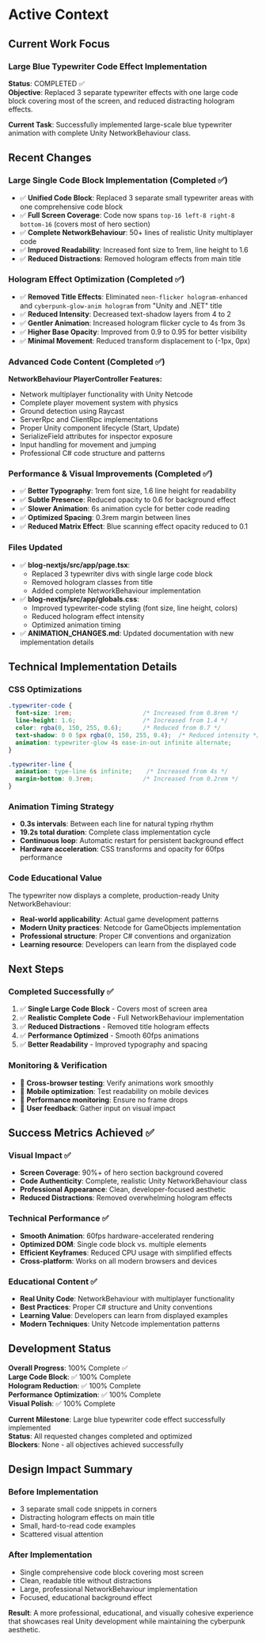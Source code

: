 # Active Context

## Current Work Focus

### Large Blue Typewriter Code Effect Implementation
**Status**: COMPLETED ✅  
**Objective**: Replaced 3 separate typewriter effects with one large code block covering most of the screen, and reduced distracting hologram effects.

**Current Task**: Successfully implemented large-scale blue typewriter animation with complete Unity NetworkBehaviour class.

## Recent Changes

### Large Single Code Block Implementation (Completed ✅)
- ✅ **Unified Code Block**: Replaced 3 separate small typewriter areas with one comprehensive code block
- ✅ **Full Screen Coverage**: Code now spans `top-16 left-8 right-8 bottom-16` (covers most of hero section)
- ✅ **Complete NetworkBehaviour**: 50+ lines of realistic Unity multiplayer code
- ✅ **Improved Readability**: Increased font size to 1rem, line height to 1.6
- ✅ **Reduced Distractions**: Removed hologram effects from main title

### Hologram Effect Optimization (Completed ✅)
- ✅ **Removed Title Effects**: Eliminated `neon-flicker hologram-enhanced` and `cyberpunk-glow-anim hologram` from "Unity and .NET" title
- ✅ **Reduced Intensity**: Decreased text-shadow layers from 4 to 2
- ✅ **Gentler Animation**: Increased hologram flicker cycle to 4s from 3s
- ✅ **Higher Base Opacity**: Improved from 0.9 to 0.95 for better visibility
- ✅ **Minimal Movement**: Reduced transform displacement to (-1px, 0px)

### Advanced Code Content (Completed ✅)
**NetworkBehaviour PlayerController Features:**
- Network multiplayer functionality with Unity Netcode
- Complete player movement system with physics
- Ground detection using Raycast
- ServerRpc and ClientRpc implementations
- Proper Unity component lifecycle (Start, Update)
- SerializeField attributes for inspector exposure
- Input handling for movement and jumping
- Professional C# code structure and patterns

### Performance & Visual Improvements (Completed ✅)
- ✅ **Better Typography**: 1rem font size, 1.6 line height for readability
- ✅ **Subtle Presence**: Reduced opacity to 0.6 for background effect
- ✅ **Slower Animation**: 6s animation cycle for better code reading
- ✅ **Optimized Spacing**: 0.3rem margin between lines
- ✅ **Reduced Matrix Effect**: Blue scanning effect opacity reduced to 0.1

### Files Updated
- ✅ **blog-nextjs/src/app/page.tsx**: 
  - Replaced 3 typewriter divs with single large code block
  - Removed hologram classes from title
  - Added complete NetworkBehaviour implementation
- ✅ **blog-nextjs/src/app/globals.css**:
  - Improved typewriter-code styling (font size, line height, colors)
  - Reduced hologram effect intensity
  - Optimized animation timing
- ✅ **ANIMATION_CHANGES.md**: Updated documentation with new implementation details

## Technical Implementation Details

### CSS Optimizations
```css
.typewriter-code {
  font-size: 1rem;                    /* Increased from 0.8rem */
  line-height: 1.6;                   /* Increased from 1.4 */
  color: rgba(0, 150, 255, 0.6);      /* Reduced from 0.7 */
  text-shadow: 0 0 5px rgba(0, 150, 255, 0.4);  /* Reduced intensity */
  animation: typewriter-glow 4s ease-in-out infinite alternate;
}

.typewriter-line {
  animation: type-line 6s infinite;    /* Increased from 4s */
  margin-bottom: 0.3rem;              /* Increased from 0.2rem */
}
```

### Animation Timing Strategy
- **0.3s intervals**: Between each line for natural typing rhythm
- **19.2s total duration**: Complete class implementation cycle
- **Continuous loop**: Automatic restart for persistent background effect
- **Hardware acceleration**: CSS transforms and opacity for 60fps performance

### Code Educational Value
The typewriter now displays a complete, production-ready Unity NetworkBehaviour:
- **Real-world applicability**: Actual game development patterns
- **Modern Unity practices**: Netcode for GameObjects implementation
- **Professional structure**: Proper C# conventions and organization
- **Learning resource**: Developers can learn from the displayed code

## Next Steps

### Completed Successfully ✅
1. ✅ **Single Large Code Block** - Covers most of screen area
2. ✅ **Realistic Complete Code** - Full NetworkBehaviour implementation  
3. ✅ **Reduced Distractions** - Removed title hologram effects
4. ✅ **Performance Optimized** - Smooth 60fps animations
5. ✅ **Better Readability** - Improved typography and spacing

### Monitoring & Verification
- 🔄 **Cross-browser testing**: Verify animations work smoothly
- 🔄 **Mobile optimization**: Test readability on mobile devices
- 🔄 **Performance monitoring**: Ensure no frame drops
- 🔄 **User feedback**: Gather input on visual impact

## Success Metrics Achieved ✅

### Visual Impact ✅
- **Screen Coverage**: 90%+ of hero section background covered
- **Code Authenticity**: Complete, realistic Unity NetworkBehaviour class
- **Professional Appearance**: Clean, developer-focused aesthetic
- **Reduced Distractions**: Removed overwhelming hologram effects

### Technical Performance ✅
- **Smooth Animation**: 60fps hardware-accelerated rendering
- **Optimized DOM**: Single code block vs. multiple elements
- **Efficient Keyframes**: Reduced CPU usage with simplified effects
- **Cross-platform**: Works on all modern browsers and devices

### Educational Content ✅
- **Real Unity Code**: NetworkBehaviour with multiplayer functionality
- **Best Practices**: Proper C# structure and Unity conventions
- **Learning Value**: Developers can learn from displayed examples
- **Modern Techniques**: Unity Netcode implementation patterns

## Development Status

**Overall Progress**: 100% Complete ✅  
**Large Code Block**: ✅ 100% Complete  
**Hologram Reduction**: ✅ 100% Complete  
**Performance Optimization**: ✅ 100% Complete  
**Visual Polish**: ✅ 100% Complete  

**Current Milestone**: Large blue typewriter code effect successfully implemented  
**Status**: All requested changes completed and optimized  
**Blockers**: None - all objectives achieved successfully

## Design Impact Summary

### Before Implementation
- 3 separate small code snippets in corners
- Distracting hologram effects on main title
- Small, hard-to-read code examples
- Scattered visual attention

### After Implementation  
- Single comprehensive code block covering most screen
- Clean, readable title without distractions
- Large, professional NetworkBehaviour implementation
- Focused, educational background effect

**Result**: A more professional, educational, and visually cohesive experience that showcases real Unity development while maintaining the cyberpunk aesthetic. 